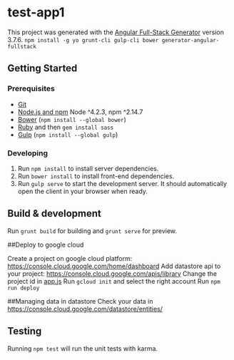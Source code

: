 # test-app1

This project was generated with the [Angular Full-Stack Generator](https://github.com/DaftMonk/generator-angular-fullstack) version 3.7.6.
`npm install -g yo grunt-cli gulp-cli bower generator-angular-fullstack`

## Getting Started

### Prerequisites

- [Git](https://git-scm.com/)
- [Node.js and npm](nodejs.org) Node ^4.2.3, npm ^2.14.7
- [Bower](bower.io) (`npm install --global bower`)
- [Ruby](https://www.ruby-lang.org) and then `gem install sass`
- [Gulp](http://gulpjs.com/) (`npm install --global gulp`)

### Developing

1. Run `npm install` to install server dependencies.
2. Run `bower install` to install front-end dependencies.
3. Run `gulp serve` to start the development server. It should automatically open the client in your browser when ready.

## Build & development

Run `grunt build` for building and `grunt serve` for preview.

##Deploy to google cloud

Create a project on google cloud platform: https://console.cloud.google.com/home/dashboard
Add datastore api to your project: https://console.cloud.google.com/apis/library
Change the project id in [app.js](https://github.com/ronnyelkayam/node-on-gcloud/blob/ac4ad47dffd8c8d6d18b5838b4d056f166f2d5f9/server/app.js#L17)
Run `gcloud init` and select the right account
Run `npm run deploy`

##Managing data in datastore
Check your data in https://console.cloud.google.com/datastore/entities/

## Testing

Running `npm test` will run the unit tests with karma.
